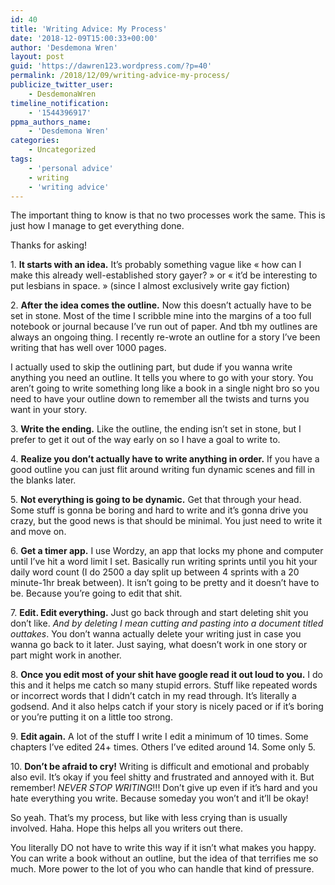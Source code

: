 ```yaml
---
id: 40
title: 'Writing Advice: My Process'
date: '2018-12-09T15:00:33+00:00'
author: 'Desdemona Wren'
layout: post
guid: 'https://dawren123.wordpress.com/?p=40'
permalink: /2018/12/09/writing-advice-my-process/
publicize_twitter_user:
    - DesdemonaWren
timeline_notification:
    - '1544396917'
ppma_authors_name:
    - 'Desdemona Wren'
categories:
    - Uncategorized
tags:
    - 'personal advice'
    - writing
    - 'writing advice'
---
```


The important thing to know is that no two processes work the same. This is just how I manage to get everything done.

Thanks for asking!

1\. **It starts with an idea.** It’s probably something vague like « how can I make this already well-established story gayer? » or « it’d be interesting to put lesbians in space. » (since I almost exclusively write gay fiction)

2\. **After the idea comes the outline.** Now this doesn’t actually have to be set in stone. Most of the time I scribble mine into the margins of a too full notebook or journal because I’ve run out of paper. And tbh my outlines are always an ongoing thing. I recently re-wrote an outline for a story I’ve been writing that has well over 1000 pages.

I actually used to skip the outlining part, but dude if you wanna write anything you need an outline. It tells you where to go with your story. You aren’t going to write something long like a book in a single night bro so you need to have your outline down to remember all the twists and turns you want in your story.

3\. **Write the ending.** Like the outline, the ending isn’t set in stone, but I prefer to get it out of the way early on so I have a goal to write to.

4\. **Realize you don’t actually have to write anything in order.** If you have a good outline you can just flit around writing fun dynamic scenes and fill in the blanks later.

5\. **Not everything is going to be dynamic.** Get that through your head. Some stuff is gonna be boring and hard to write and it’s gonna drive you crazy, but the good news is that should be minimal. You just need to write it and move on.

6\. **Get a timer app.** I use Wordzy, an app that locks my phone and computer until I’ve hit a word limit I set. Basically run writing sprints until you hit your daily word count (I do 2500 a day split up between 4 sprints with a 20 minute-1hr break between). It isn’t going to be pretty and it doesn’t have to be. Because you’re going to edit that shit.

7\. **Edit. Edit everything.** Just go back through and start deleting shit you don’t like. *And by deleting I mean cutting and pasting into a document titled outtakes*. You don’t wanna actually delete your writing just in case you wanna go back to it later. Just saying, what doesn’t work in one story or part might work in another.

8\. **Once you edit most of your shit have google read it out loud to you.** I do this and it helps me catch so many stupid errors. Stuff like repeated words or incorrect words that I didn’t catch in my read through. It’s literally a godsend. And it also helps catch if your story is nicely paced or if it’s boring or you’re putting it on a little too strong.

9\. **Edit again.** A lot of the stuff I write I edit a minimum of 10 times. Some chapters I’ve edited 24+ times. Others I’ve edited around 14. Some only 5.

10\. **Don’t be afraid to cry!** Writing is difficult and emotional and probably also evil. It’s okay if you feel shitty and frustrated and annoyed with it. But remember! *NEVER STOP WRITING*!!! Don’t give up even if it’s hard and you hate everything you write. Because someday you won’t and it’ll be okay!

So yeah. That’s my process, but like with less crying than is usually involved. Haha. Hope this helps all you writers out there.

You literally DO not have to write this way if it isn’t what makes you happy. You can write a book without an outline, but the idea of that terrifies me so much. More power to the lot of you who can handle that kind of pressure.